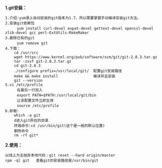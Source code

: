 
**1.git安装：**

    1.介绍:yum源上自动安装的git版本为1.7，所以需要掌握手动编译安装git方法。
    2.安装git依赖包
      　　yum install curl-devel expat-devel gettext-devel openssl-devel zlib-devel gcc perl-ExtUtils-MakeMaker
    3.删除已有的git
      　　yum remove git
    4.下载：
        cd /usr/src
        wget https://www.kernel.org/pub/software/scm/git/git-2.8.3.tar.gz
        tar -zxvf git-2.8.3.tar.gz
        cd git-2.8.3
        ./configure prefix=/usr/local/git/  配置git安装路径
        make && make install                编译并且安装
        git --version
    5.vi /etc/profile
      　　在最后一行加入
      　　export PATH=$PATH:/usr/local/git/bin
      　　让该配置文件立即生效
      　　source /etc/profile
    6.卸载:
        which -a git
        d进入git所在的目录
        终端命令:cd /usr/bin/git(这个是一般的默认位置)
        删除命令
        rm -rf git*
        
**2.使用：**

    以线上为主抛弃本地代码：git reset --hard origin/master
    rpm -ql git   查看git的安装路径是/usr/bin/git
